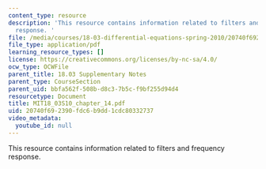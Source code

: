 ```yaml
---
content_type: resource
description: 'This resource contains information related to filters and frequency
  response. '
file: /media/courses/18-03-differential-equations-spring-2010/20740f692390fdc6b9dd1cdc80332737_MIT18_03S10_chapter_14.pdf
file_type: application/pdf
learning_resource_types: []
license: https://creativecommons.org/licenses/by-nc-sa/4.0/
ocw_type: OCWFile
parent_title: 18.03 Supplementary Notes
parent_type: CourseSection
parent_uid: bbfa562f-508b-d8c3-7b5c-f9bf255d94d4
resourcetype: Document
title: MIT18_03S10_chapter_14.pdf
uid: 20740f69-2390-fdc6-b9dd-1cdc80332737
video_metadata:
  youtube_id: null
---
```

This resource contains information related to filters and frequency response. 